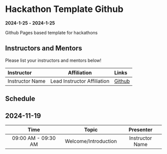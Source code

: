 # Hackathon Template Github

**2024-1-25**  **-** **2024-1-25** 

Github Pages based template for hackathons


## Instructors and Mentors

Please list your instructors and mentors below!

| Instructor | Affiliation | Links |
| :------- | ------- |:------- |
| Instructor Name | Lead Instructor Affiliation | [Github](https://github.com/username) |

## Schedule

## 2024-11-19

| Time                | Topic                     | Presenter        |
| :---:               |    :----:                 |    :---:         |
| 09:00 AM - 09:30 AM | Welcome/Introduction      | Instructor Name      |
